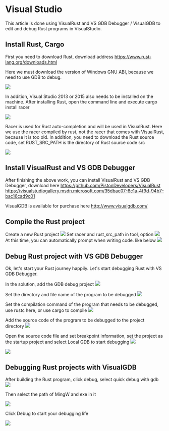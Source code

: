 # Visual Studio

This article is done using VisualRust and VS GDB Debugger / VisualGDB to edit and debug Rust programs in VisualStudio.

## Install Rust, Cargo

First you need to download Rust, download address https://www.rust-lang.org/downloads.html

Here we must download the version of Windows GNU ABI, because we need to use GDB to debug.

![](../images/editor-visualstudio-download.png)

In addition, Visual Studio 2013 or 2015 also needs to be installed on the machine.
After installing Rust, open the command line and execute
cargo install racer

![](../images/editor-visualstudio-racer.png)

Racer is used for Rust auto-completion and will be used in VisualRust. Here we use the racer compiled by rust, not the racer that comes with VisualRust, because it is too old.
In addition, you need to download the Rust source code, set
RUST_SRC_PATH is the directory of Rust source code src

![](../images/editor-visualstudio-racersc.png)

## Install VisualRust and VS GDB Debugger

After finishing the above work, you can install VisualRust and VS GDB Debugger, download here
https://github.com/PistonDevelopers/VisualRust
https://visualstudiogallery.msdn.microsoft.com/35dbae07-8c1a-4f9d-94b7-bac16cad9c01

VisualGDB is available for purchase here
http://www.visualgdb.com/

## Compile the Rust project

Create a new Rust project
![](../images/editor-visualstudio-newproject.png)
Set racer and rust_src_path in tool, option
![](../images/editor-visualstudio-settings.png)
At this time, you can automatically prompt when writing code. like below
![](../images/editor-visualstudio-autocomplete.png)

## Debug Rust project with VS GDB Debugger

Ok, let's start your Rust journey happily. Let's start debugging Rust with VS GDB Debugger.


In the solution, add the GDB debug project
![](../images/editor-visualstudio-GDBproject.png)

Set the directory and file name of the program to be debugged
![](../images/editor-visualstudio-GDBproject-settings.png)

Set the compilation command of the program that needs to be debugged, use rustc here, or use cargo to compile
![](../images/editor-visualstudio-GDBproject-settings2.png)

Add the source code of the program to be debugged to the project directory
![](../images/editor-visualstudio-add-files.png)

Open the source code file and set breakpoint information, set the project as the startup project and select Local GDB to start debugging
![](../images/editor-visualstudio-set-breakpoints.png)

![](../images/editor-visualstudio-debugging2.png)


## Debugging Rust projects with VisualGDB


After building the Rust program, click debug, select quick debug with gdb
![](../images/editor-visualstudio-quickdebug.png)

Then select the path of MingW and exe in it

![](../images/editor-visualstudio-setdebugger.png)

  Click Debug to start your debugging life

![](../images/editor-visualstudio-debugging.png)
